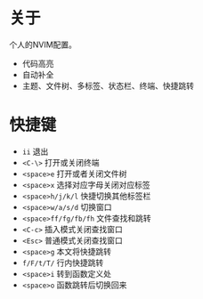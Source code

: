 # 关于
个人的NVIM配置。
- 代码高亮
- 自动补全
- 主题、文件树、多标签、状态栏、终端、快捷跳转

# 快捷键

- `ii`                  退出
- `<C-\>`               打开或关闭终端
- `<space>e`            打开或者关闭文件树
- `<space>x`            选择对应字母关闭对应标签
- `<space>h/j/k/l`      快捷切换其他标签栏
- `<space>w/a/s/d`      切换窗口
- `<space>ff/fg/fb/fh`  文件查找和跳转
- `<C-c>`               插入模式关闭查找窗口
- `<Esc>`               普通模式关闭查找窗口
- `<space>g`            本文将快捷跳转
- `f/F/t/T/`            行内快捷跳转
- `<space>i`            转到函数定义处
- `<space>o`            函数跳转后切换回来
